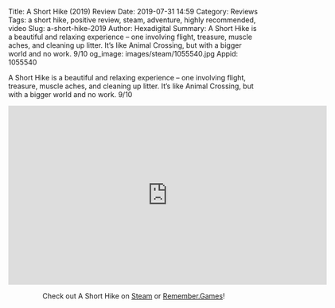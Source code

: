 Title: A Short Hike (2019) Review
Date: 2019-07-31 14:59
Category: Reviews
Tags: a short hike, positive review, steam, adventure, highly recommended, video
Slug: a-short-hike-2019
Author: Hexadigital
Summary: A Short Hike is a beautiful and relaxing experience – one involving flight, treasure, muscle aches, and cleaning up litter. It’s like Animal Crossing, but with a bigger world and no work. 9/10
og_image: images/steam/1055540.jpg
Appid: 1055540

A Short Hike is a beautiful and relaxing experience – one involving flight, treasure, muscle aches, and cleaning up litter. It’s like Animal Crossing, but with a bigger world and no work. 9/10

<center><iframe src="https://www.youtube.com/embed/1xcAMBE5Xnk?feature=oembed" allow="accelerometer; autoplay; encrypted-media; gyroscope; picture-in-picture" width="640" height="360" frameborder="0"></iframe>

Check out A Short Hike on [Steam](https://store.steampowered.com/app/1055540/?curator_clanid=34633900) or [Remember.Games](https://remember.games/game/29/)!</center>